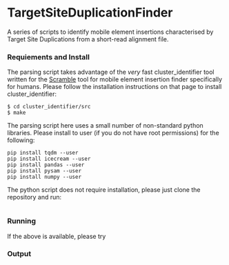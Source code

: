 # TargetSiteDuplicationFinder
A series of scripts to identify mobile element insertions characterised by Target Site Duplications from a short-read alignment file.


### Requiements and Install 
The parsing script takes advantage of the _very_ fast cluster_identifier tool written for the [Scramble](https://github.com/GeneDx/scramble) tool for mobile element insertion finder specifically for humans. Please follow the installation instructions on that page to install cluster_identifier:
```
$ cd cluster_identifier/src
$ make
```

The parsing script here uses a small number of non-standard python libraries. Please install to user (if you do not have root permissions) for the following:
```
pip install tqdm --user
pip install icecream --user
pip install pandas --user
pip install pysam --user
pip install numpy --user
```

The python script does not require installation, please just clone the repository and run:
```

```

### Running  
If the above is available, please try 

### Output  

